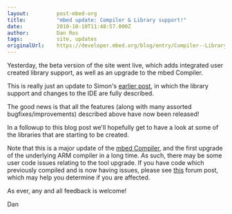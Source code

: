 ```yaml
---
layout:         post-mbed-org
title:          "mbed update: Compiler & Library support!"
date:           2010-10-10T11:48:57.000Z
author:         Dan Ros
tags:           site, updates
originalUrl:    https://developer.mbed.org/blog/entry/Compiler--Library-support/
---
```


<p>
  Yesterday, the beta version of the site went live, which adds
  integrated user created library&nbsp;support, as well as an
  upgrade to the mbed Compiler.
</p>
<p>
  This is really just an update to&nbsp;Simon's <a href=
  "http://mbed.org/blog/entry/Compiler-support-for-user-libraries-now2/">
  earlier post</a>, in which the library support and changes to the
  IDE are fully described.
</p>
<p>
  The good news is that all the features (along with many assorted
  bugfixes/improvements) described above have now been released!
</p>
<p>
  In a followup to this blog post we'll hopefully get to have a
  look at some of the libraries that are starting to be created.
</p>
<p>
  Note that this is a major update of the <a href=
  "http://mbed.org/handbook/mbed-Compiler">mbed Compiler</a>, and
  the first upgrade of the underlying ARM compiler in a long
  time.&nbsp;As such, there may be some user code issues relating
  to the tool upgrade. If you have code which previously compiled
  and is now having issues, please see <a href=
  "http://mbed.org/forum/bugs-suggestions/post/5690/">this</a>
  forum post, which may help you determine if you are affected.
</p>
<p>
  As ever, any and all feedback is welcome!
</p>
<p>
  Dan
</p>

